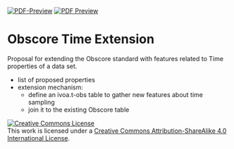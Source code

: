 [![PDF-Preview](https://img.shields.io/badge/Preview-PDF-blue)](../../releases/download/auto-pdf-preview/ObscoreTimeExtension-draft.pdf)
[![PDF Preview](https://github.com/ivoa/HighEnergyDataNote/actions/workflows/preview.yml/badge.svg)](https://github.com/ivoa-std/ObscoreTimeExtension/actions/workflows/preview.yml)

# Obscore Time Extension

Proposal for extending the Obscore standard with features related to Time properties of a data set.     
- list of proposed properties
- extension mechanism:
  - define an ivoa.t-obs table to gather new features about time sampling
  - join it to the existing Obscore table


<a rel="license" href="http://creativecommons.org/licenses/by-sa/4.0/">
  <img alt="Creative Commons License" style="border-width:0" src="https://i.creativecommons.org/l/by-sa/4.0/88x31.png" /></a>
  <br />
  This work is licensed under a <a rel="license" href="http://creativecommons.org/licenses/by-sa/4.0/">
  Creative Commons Attribution-ShareAlike 4.0 International License</a>.

